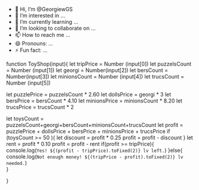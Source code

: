 - 👋 Hi, I’m @GeorgiewGS
- 👀 I’m interested in ...
- 🌱 I’m currently learning ...
- 💞️ I’m looking to collaborate on ...
- 📫 How to reach me ...
- 😄 Pronouns: ...
- ⚡ Fun fact: ...

<!---
GeorgiewGS/GeorgiewGS is a ✨ special ✨ repository because its `README.md` (this file) appears on your GitHub profile.
You can click the Preview link to take a look at your changes.
--->
function ToyShop(input){
let tripPrice = Number (input[0])
let puzzelsCount = Number (input[1])
let georgi = Number(input[2])
let bersCount = Number(input[3])
let minionsCount = Number (input[4])
let trucsCount = Number (input[5])

let puzzlePrice = puzzelsCount * 2.60
let dollsPrice = georgi * 3
let bersPrice = bersCount * 4.10
let minionsPrice = minionsCount * 8.20
let trucsPrice = trucsCount * 2

let toysCount = puzzelsCount+georgi+bersCount+minionsCount+trucsCount
let profit = puzzlePrice + dollsPrice + bersPrice + minionsPrice + trucsPrice
if (toysCount >= 50 ){
    let discount = profit * 0.25
    profit = profit - discount
}
let rent = profit * 0.10
profit = profit - rent
if(profit >= tripPrice){
    console.log(`Yes! ${(profit - tripPrice).toFixed(2)} lv left.`)
}else{
  console.log(`Not enough money! ${(tripPrice - profit).toFixed(2)} lv needed.`)  
}

}
